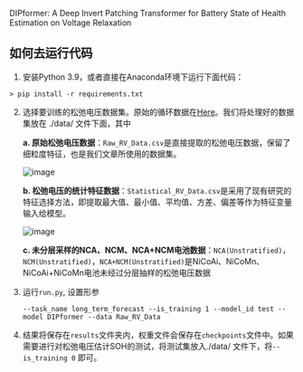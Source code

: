 DIPformer: A Deep Invert Patching Transformer for Battery State of Health Estimation on Voltage Relaxation

## 如何去运行代码
1. 安装Python 3.9，或者直接在Anaconda环境下运行下面代码：
```
> pip install -r requirements.txt
```
2. 选择要训练的松弛电压数据集。原始的循环数据在[Here](https://zenodo.org/records/6405084)。我们将处理好的数据集放在 ./data/ 文件下面，其中

    **a. 原始松弛电压数据**：`Raw_RV_Data.csv`是直接提取的松弛电压数据，保留了细粒度特征，也是我们文章所使用的数据集。

    ![image](https://github.com/Danker0/DIPformer/assets/116075674/24749621-bde7-41fb-8d9a-1d2d353c4206)

    **b. 松弛电压的统计特征数据**：`Statistical_RV_Data.csv`是采用了现有研究的特征选择方法，即提取最大值、最小值、平均值、方差、偏差等作为特征变量输入给模型。

    ![image](https://github.com/Danker0/DIPformer/assets/116075674/246195bb-f06d-4d8c-8590-3cec06a59ebb)


    **c. 未分层采样的NCA、NCM、NCA+NCM电池数据**：`NCA(Unstratified)`，`NCM(Unstratified)`，`NCA+NCM(Unstratified)`是NiCoAi、NiCoMn、NiCoAi+NiCoMn电池未经过分层抽样的松弛电压数据

3. 运行`run.py`, 设置形参
   ```
   --task_name long_term_forecast --is_training 1 --model_id test --model DIPformer --data Raw_RV_Data
   ```
   
5. 结果将保存在`results`文件夹内，权重文件会保存在`checkpoints`文件中。如果需要进行对松弛电压估计SOH的测试，将测试集放入./data/ 文件下，将`--is_training 0` 即可。
